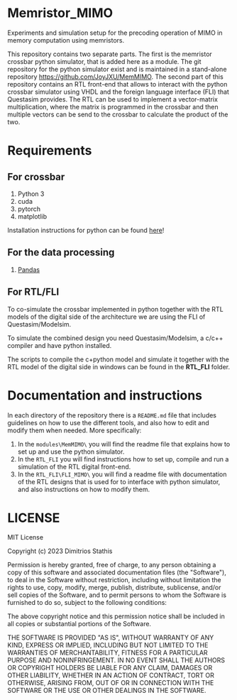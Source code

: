# Memristor_MIMO

Experiments and simulation setup for the precoding operation of MIMO in memory computation using memristors.

This repository contains two separate parts. The first is the memristor crossbar python simulator, that is added here as a module. The git repository for the python simulator exist and is maintained in a stand-alone repository https://github.com/JoyJXU/MemMIMO. The second part of this repository contains an RTL front-end that allows to interact with the python crossbar simulator using VHDL and the foreign language interface (FLI) that Questasim provides. The RTL can be used to implement a vector-matrix multiplication, where the matrix is programmed in the crossbar and then multiple vectors can be send to the crossbar to calculate the product of the two.

# Requirements

## For crossbar

1) Python 3
2) cuda
3) pytorch
4) matplotlib

Installation instructions for python can be found [here](https://www.python.org/)!

## For the data processing

1) [Pandas](https://github.com/pandas-dev/pandas)

## For RTL/FLI 

To co-simulate the crossbar implemented in python together with the RTL models of the digital side of the architecture we are using the FLI of Questasim/Modelsim.

To simulate the combined design you need Questasim/Modelsim, a c/c++ compiler and have python installed.

The scripts to compile the c+python model and simulate it together with the RTL model of the digital side in windows can be found in the **RTL_FLI** folder.

# Documentation and instructions

In each directory of the repository there is a `README.md` file that includes guidelines on how to use the different tools, and also how to edit and modify them when needed. More specifically:

1) In the `modules\MemMIMO\` you will find the readme file that explains how to set up and use the python simulator.
2) In the `RTL_FLI` you will find instructions how to set up, compile and run a simulation of the RTL digital front-end.
3) In the `RTL_FLI\FLI_MIMO\` you will find a readme file with documentation of the RTL designs that is used for to interface with python simulator, and also instructions on how to modify them.

# LICENSE

MIT License

Copyright (c) 2023 Dimitrios Stathis

Permission is hereby granted, free of charge, to any person obtaining a copy
of this software and associated documentation files (the "Software"), to deal
in the Software without restriction, including without limitation the rights
to use, copy, modify, merge, publish, distribute, sublicense, and/or sell
copies of the Software, and to permit persons to whom the Software is
furnished to do so, subject to the following conditions:

The above copyright notice and this permission notice shall be included in all
copies or substantial portions of the Software.

THE SOFTWARE IS PROVIDED "AS IS", WITHOUT WARRANTY OF ANY KIND, EXPRESS OR
IMPLIED, INCLUDING BUT NOT LIMITED TO THE WARRANTIES OF MERCHANTABILITY,
FITNESS FOR A PARTICULAR PURPOSE AND NONINFRINGEMENT. IN NO EVENT SHALL THE
AUTHORS OR COPYRIGHT HOLDERS BE LIABLE FOR ANY CLAIM, DAMAGES OR OTHER
LIABILITY, WHETHER IN AN ACTION OF CONTRACT, TORT OR OTHERWISE, ARISING FROM,
OUT OF OR IN CONNECTION WITH THE SOFTWARE OR THE USE OR OTHER DEALINGS IN THE
SOFTWARE.
